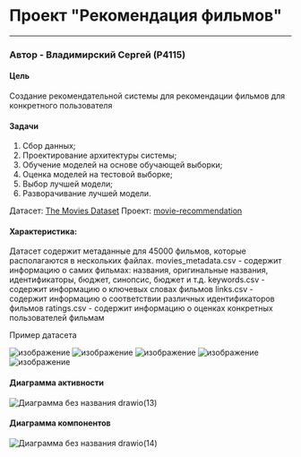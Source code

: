 # Проект "Рекомендация фильмов"
-----
### Автор - Владимирский Сергей (P4115)

#### Цель
Создание рекомендательной системы для рекомендации фильмов для конкретного пользователя

#### Задачи
1. Сбор данных;
2. Проектирование архитектуры системы;
3. Обучение моделей на основе обучающей выборки;
4. Оценка моделей на тестовой выборке;
5. Выбор лучшей модели;
6. Разворачивание лучшей модели.

Датасет: [The Movies Dataset](https://www.kaggle.com/datasets/rounakbanik/the-movies-dataset)
Проект: [movie-recommendation](https://github.com/hotstreams/movie-recommendation)

#### Характеристика:

Датасет содержит метаданные для 45000 фильмов, которые располагаются в нескольких файлах.
movies_metadata.csv - содержит информацию о самих фильмах: названия, оригинальные названия, идентификаторы, бюджет, синопсис, бюджет и т.д.
keywords.csv - содержит информацию о ключевых словах фильмов
links.csv - содержит информацию о соответствии различных идентификаторов фильмов
ratings.csv - содержит информацию о оценках конкретных пользователей фильмам

Пример датасета

![изображение](https://github.com/hotstreams/movie-recommendation/assets/37740577/9cca5859-c7a8-481f-a82e-734d2bf9e477)
![изображение](https://github.com/hotstreams/movie-recommendation/assets/37740577/4b636d78-4254-4779-8156-cb05979d0a18)
![изображение](https://github.com/hotstreams/movie-recommendation/assets/37740577/cfe6ead5-0ea6-4e7c-adaf-0623526d3f51)
![изображение](https://github.com/hotstreams/movie-recommendation/assets/37740577/0d6a397c-3293-486f-bc48-012ddf12f671)
![изображение](https://github.com/hotstreams/movie-recommendation/assets/37740577/152ee0e6-79f2-421a-8ac5-22529f2dc6d8)

#### Диаграмма активности

![Диаграмма без названия drawio(13)](https://github.com/hotstreams/movie-recommendation/assets/37740577/943d7a22-f16b-4142-9453-8fd46ce558ba)

#### Диаграмма компонентов

![Диаграмма без названия drawio(14)](https://github.com/hotstreams/movie-recommendation/assets/37740577/97f36767-9a97-4de4-b709-cb38a01adbf1)
